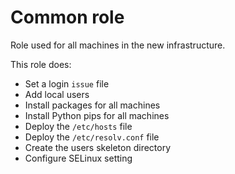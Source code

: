# Common role

Role used for all machines in the new infrastructure.

This role does:

- Set a login `issue` file
- Add local users
- Install packages for all machines
- Install Python pips for all machines
- Deploy the `/etc/hosts` file
- Deploy the `/etc/resolv.conf` file
- Create the users skeleton directory
- Configure SELinux setting

